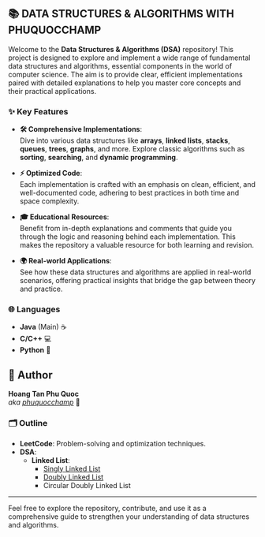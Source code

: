 ## 📚 DATA STRUCTURES & ALGORITHMS WITH PHUQUOCCHAMP

Welcome to the **Data Structures & Algorithms (DSA)** repository! This project is designed to explore and implement a wide range of fundamental data structures and algorithms, essential components in the world of computer science. The aim is to provide clear, efficient implementations paired with detailed explanations to help you master core concepts and their practical applications.

### ✨ Key Features

- **🛠️ Comprehensive Implementations**:  
  Dive into various data structures like **arrays**, **linked lists**, **stacks**, **queues**, **trees**, **graphs**, and more. Explore classic algorithms such as **sorting**, **searching**, and **dynamic programming**.

- **⚡ Optimized Code**:  
  Each implementation is crafted with an emphasis on clean, efficient, and well-documented code, adhering to best practices in both time and space complexity.

- **🎓 Educational Resources**:  
  Benefit from in-depth explanations and comments that guide you through the logic and reasoning behind each implementation. This makes the repository a valuable resource for both learning and revision.

- **🌍 Real-world Applications**:  
  See how these data structures and algorithms are applied in real-world scenarios, offering practical insights that bridge the gap between theory and practice.

### 🌐 Languages

- **Java** (Main) ☕
- **C/C++** 💻
- **Python** 🐍

## 👤 Author

**Hoang Tan Phu Quoc**  
*aka [phuquocchamp](https://github.com/phuquocchamp)* 🚀

### 🗂️ Outline

- **LeetCode**: Problem-solving and optimization techniques.
- **DSA**:
  - **Linked List**:
    - [Singly Linked List](./linkedlist/singlylinkedlist)
    - [Doubly Linked List](./linkedlist/doublylinkedlist)
    - Circular Doubly Linked List

---

Feel free to explore the repository, contribute, and use it as a comprehensive guide to strengthen your understanding of data structures and algorithms.

